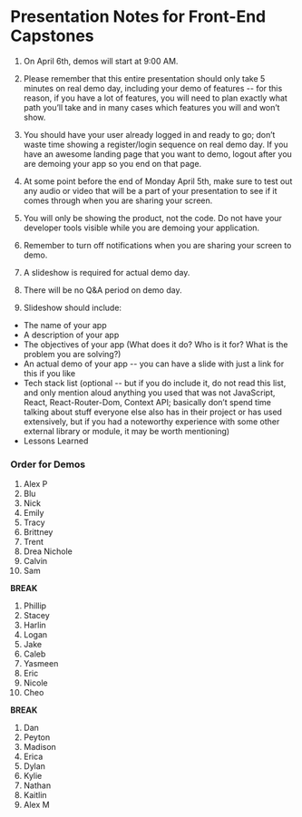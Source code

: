 # Presentation Notes for Front-End Capstones

1. On April 6th, demos will start at 9:00 AM.

1. Please remember that this entire presentation should only take 5 minutes on real demo day, including your demo of features -- for this reason, if you have a lot of features, you will need to plan exactly what path you’ll take and in many cases which features you will and won’t show.

1. You should have your user already logged in and ready to go; don’t waste time showing a register/login sequence on real demo day. If you have an awesome landing page that you want to demo, logout after you are demoing your app so you end on that page.

1. At some point before the end of Monday April 5th, make sure to test out any audio or video that will be a part of your presentation to see if it comes through when you are sharing your screen.

1. You will only be showing the product, not the code. Do not have your developer tools visible while you are demoing your application.

1. Remember to turn off notifications when you are sharing your screen to demo.

1. A slideshow is required for actual demo day.

1. There will be no Q&A period on demo day.

1. Slideshow should include:
- The name of your app
- A description of your app
- The objectives of your app (What does it do? Who is it for? What is the problem you are solving?)
- An actual demo of your app -- you can have a slide with just a link for this if you like
- Tech stack list (optional -- but if you do include it, do not read this list, and only mention aloud anything you used that was not JavaScript, React, React-Router-Dom, Context API; basically don’t spend time talking about stuff everyone else also has in their project or has used extensively, but if you had a noteworthy experience with some other external library or module, it may be worth mentioning)
- Lessons Learned


### Order for Demos

1. Alex P
1. Blu
1. Nick
1. Emily
1. Tracy
1. Brittney
1. Trent
1. Drea Nichole
1. Calvin
1. Sam

**BREAK**

1. Phillip
1. Stacey
1. Harlin
1. Logan
1. Jake
1. Caleb
1. Yasmeen
1. Eric
1. Nicole
1. Cheo

**BREAK**

1. Dan
1. Peyton
1. Madison
1. Erica
1. Dylan
1. Kylie
1. Nathan
1. Kaitlin
1. Alex M
